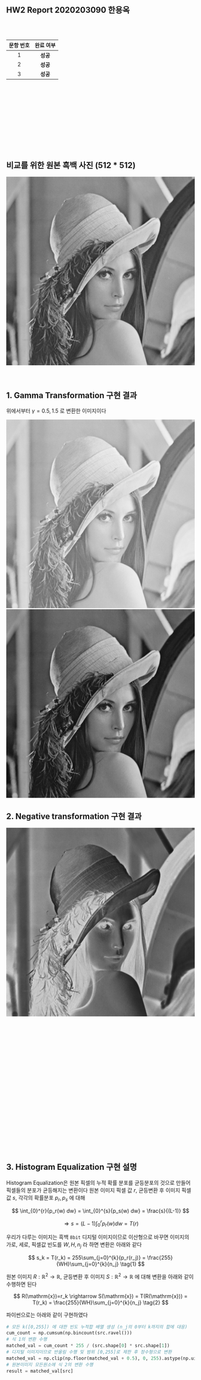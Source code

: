 ## HW2 Report 2020203090 한용옥

<br><br>

|문항 번호|완료 여부|
|:--:|:--:|
|1|**성공**|
|2|**성공**|
|3|**성공**|

<br><br><br><br><br><br><br><br><br><br>

## 비교를 위한 원본 흑백 사진 (512 * 512)

![](./실행결과/src.png)

<br>

## 1. Gamma Transformation 구현 결과
위에서부터 $\gamma = 0.5, 1.5$ 로 변환한 이미지이다 

![](./실행결과/G0_5.png)
![](./실행결과/G1_5.png)

## 2. Negative transformation 구현 결과

![](./실행결과/Ne.png)

<br><br><br><br><br><br><br><br><br>
<br><br><br><br><br><br><br><br><br>
<br><br>

## 3. Histogram Equalization 구현 설명

Histogram Equalization은 원본 픽셀의 누적 확률 분포를 균등분포의 것으로 만들어 픽셀들의 분포가 균등해지는 변환이다 원본 이미지 픽셀 값 $r$, 균등변환 후 이미지 픽셀 값 $s$, 각각의 확률분포 $p_r, p_s$ 에 대해

$$
\int_{0}^{r}{p_r(w) dw} = \int_{0}^{s}{p_s(w) dw} = \frac{s}{(L-1)}
$$

$$
\Rightarrow s = (L-1)\int_{0}^{r}{p_r(w) dw} = T(r)
$$

우리가 다루는 이미지는 흑백 `8bit` 디지털 이미지이므로 이산형으로 바꾸면
이미지의 가로, 세로, 픽셀값 빈도를 $W,H,n_j$ 라 하면 변환은 아래와 같다

$$
s_k = T(r_k) = 255\sum_{j=0}^{k}{p_r(r_j)} = \frac{255}{WH}\sum_{j=0}^{k}{n_j} \tag{1}
$$

원본 이미지 $R : \mathbb{R}^2 \rightarrow \mathbb{R}$, 균등변환 후 이미지 $S : \mathbb{R}^2 \rightarrow \mathbb{R}$ 에 대해 변환을 아래와 같이 수행하면 된다

$$
R(\mathrm{x})=r_k \rightarrow S(\mathrm{x}) = T(R(\mathrm{x})) = T(r_k) = \frac{255}{WH}\sum_{j=0}^{k}{n_j} \tag{2}
$$

파이썬으로는 아래와 같이 구현하였다
```python
# 모든 k([0,255]) 에 대한 빈도 누적합 배열 생성 (n_j의 0부터 k까지의 합에 대응)
cum_count = np.cumsum(np.bincount(src.ravel()))
# 식 1의 변환 수행
matched_val = cum_count * 255 / (src.shape[0] * src.shape[1])
# 디지털 이미지이므로 반올림 수행 및 범위 [0,255]로 제한 후 정수형으로 변환
matched_val = np.clip(np.floor(matched_val + 0.5), 0, 255).astype(np.uint8)
# 원본이미지 모든원소에 식 2의 변환 수행
result = matched_val[src]
```

<br><br><br><br><br><br><br><br><br>
<br><br><br><br><br><br><br><br><br><br>

## 3-2. Histogram Equalization 구현 결과
위에서부터 순서대로 원본, lena1, lena2를 Histogram Equalization 한 이미지이다

![](./실행결과/eq_src.png)
![](./실행결과/eq_lena1.png)
![](./실행결과/eq_lena2.png)
